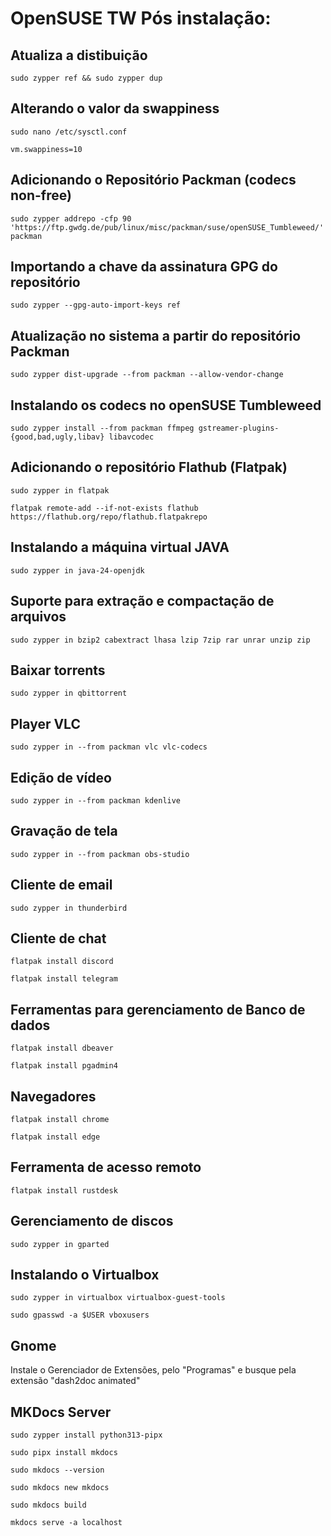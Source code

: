 # OpenSUSE TW Pós instalação:

## Atualiza a distibuição

```
sudo zypper ref && sudo zypper dup
```

## Alterando o valor da swappiness

```
sudo nano /etc/sysctl.conf
```

```
vm.swappiness=10
```

## Adicionando o Repositório Packman (codecs non-free)

```
sudo zypper addrepo -cfp 90 'https://ftp.gwdg.de/pub/linux/misc/packman/suse/openSUSE_Tumbleweed/' packman
```

## Importando a chave da assinatura GPG do repositório

```
sudo zypper --gpg-auto-import-keys ref
```

## Atualização no sistema a partir do repositório Packman

```
sudo zypper dist-upgrade --from packman --allow-vendor-change
```

## Instalando os codecs no openSUSE Tumbleweed

```
sudo zypper install --from packman ffmpeg gstreamer-plugins-{good,bad,ugly,libav} libavcodec
```

## Adicionando o repositório Flathub (Flatpak)

```
sudo zypper in flatpak
```

```
flatpak remote-add --if-not-exists flathub https://flathub.org/repo/flathub.flatpakrepo
```

## Instalando a máquina virtual JAVA

```
sudo zypper in java-24-openjdk
```

## Suporte para extração e compactação de arquivos

```
sudo zypper in bzip2 cabextract lhasa lzip 7zip rar unrar unzip zip
```

## Baixar torrents

```
sudo zypper in qbittorrent
```

## Player VLC

```
sudo zypper in --from packman vlc vlc-codecs
```

## Edição de vídeo

```
sudo zypper in --from packman kdenlive
```

## Gravação de tela

```
sudo zypper in --from packman obs-studio
```

## Cliente de email

```
sudo zypper in thunderbird
```

## Cliente de chat

```
flatpak install discord
```

```
flatpak install telegram
```

## Ferramentas para gerenciamento de Banco de dados

```
flatpak install dbeaver
```

```
flatpak install pgadmin4
```

## Navegadores

```
flatpak install chrome
```

```
flatpak install edge
```

## Ferramenta de acesso remoto

```
flatpak install rustdesk
```

## Gerenciamento de discos

```
sudo zypper in gparted
```

## Instalando o Virtualbox

```
sudo zypper in virtualbox virtualbox-guest-tools
```

```
sudo gpasswd -a $USER vboxusers
```

## Gnome

Instale o Gerenciador de Extensões, pelo "Programas" e busque pela extensão "dash2doc animated"

## MKDocs Server

```
sudo zypper install python313-pipx
```

```
sudo pipx install mkdocs
```

```
sudo mkdocs --version
```

```
sudo mkdocs new mkdocs
```

```
sudo mkdocs build
```

```
mkdocs serve -a localhost
```
